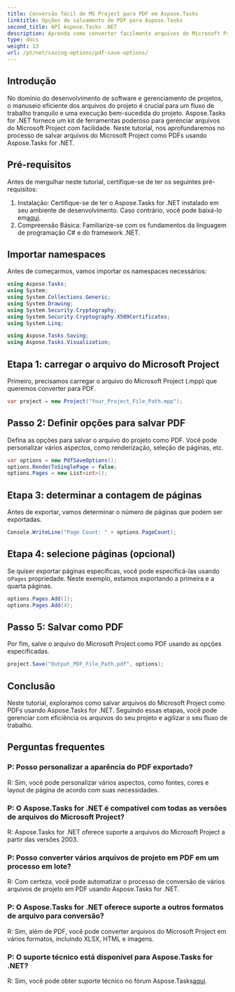 ```yaml
---
title: Conversão fácil de MS Project para PDF em Aspose.Tasks
linktitle: Opções de salvamento de PDF para Aspose.Tasks
second_title: API Aspose.Tasks .NET
description: Aprenda como converter facilmente arquivos do Microsoft Project em PDFs usando Aspose.Tasks for .NET. Aprimore seu fluxo de trabalho de gerenciamento de projetos.
type: docs
weight: 13
url: /pt/net/saving-options/pdf-save-options/
---
```

## Introdução
No domínio do desenvolvimento de software e gerenciamento de projetos, o manuseio eficiente dos arquivos do projeto é crucial para um fluxo de trabalho tranquilo e uma execução bem-sucedida do projeto. Aspose.Tasks for .NET fornece um kit de ferramentas poderoso para gerenciar arquivos do Microsoft Project com facilidade. Neste tutorial, nos aprofundaremos no processo de salvar arquivos do Microsoft Project como PDFs usando Aspose.Tasks for .NET. 
## Pré-requisitos
Antes de mergulhar neste tutorial, certifique-se de ter os seguintes pré-requisitos:
1.  Instalação: Certifique-se de ter o Aspose.Tasks for .NET instalado em seu ambiente de desenvolvimento. Caso contrário, você pode baixá-lo em[aqui](https://releases.aspose.com/tasks/net/).
2. Compreensão Básica: Familiarize-se com os fundamentos da linguagem de programação C# e do framework .NET.

## Importar namespaces
Antes de começarmos, vamos importar os namespaces necessários:
```csharp
using Aspose.Tasks;
using System;
using System.Collections.Generic;
using System.Drawing;
using System.Security.Cryptography;
using System.Security.Cryptography.X509Certificates;
using System.Linq;

using Aspose.Tasks.Saving;
using Aspose.Tasks.Visualization;
```

## Etapa 1: carregar o arquivo do Microsoft Project
Primeiro, precisamos carregar o arquivo do Microsoft Project (.mpp) que queremos converter para PDF.
```csharp
var project = new Project("Your_Project_File_Path.mpp");
```
## Passo 2: Definir opções para salvar PDF
Defina as opções para salvar o arquivo do projeto como PDF. Você pode personalizar vários aspectos, como renderização, seleção de páginas, etc.
```csharp
var options = new PdfSaveOptions();
options.RenderToSinglePage = false;
options.Pages = new List<int>();
```
## Etapa 3: determinar a contagem de páginas
Antes de exportar, vamos determinar o número de páginas que podem ser exportadas.
```csharp
Console.WriteLine("Page Count: " + options.PageCount);
```
## Etapa 4: selecione páginas (opcional)
 Se quiser exportar páginas específicas, você pode especificá-las usando o`Pages` propriedade. Neste exemplo, estamos exportando a primeira e a quarta páginas.
```csharp
options.Pages.Add(1);
options.Pages.Add(4);
```
## Passo 5: Salvar como PDF
Por fim, salve o arquivo do Microsoft Project como PDF usando as opções especificadas.
```csharp
project.Save("Output_PDF_File_Path.pdf", options);
```

## Conclusão
Neste tutorial, exploramos como salvar arquivos do Microsoft Project como PDFs usando Aspose.Tasks for .NET. Seguindo essas etapas, você pode gerenciar com eficiência os arquivos do seu projeto e agilizar o seu fluxo de trabalho.
## Perguntas frequentes
### P: Posso personalizar a aparência do PDF exportado?
R: Sim, você pode personalizar vários aspectos, como fontes, cores e layout de página de acordo com suas necessidades.
### P: O Aspose.Tasks for .NET é compatível com todas as versões de arquivos do Microsoft Project?
R: Aspose.Tasks for .NET oferece suporte a arquivos do Microsoft Project a partir das versões 2003.
### P: Posso converter vários arquivos de projeto em PDF em um processo em lote?
R: Com certeza, você pode automatizar o processo de conversão de vários arquivos de projeto em PDF usando Aspose.Tasks for .NET.
### P: O Aspose.Tasks for .NET oferece suporte a outros formatos de arquivo para conversão?
R: Sim, além de PDF, você pode converter arquivos do Microsoft Project em vários formatos, incluindo XLSX, HTML e imagens.
### P: O suporte técnico está disponível para Aspose.Tasks for .NET?
 R: Sim, você pode obter suporte técnico no fórum Aspose.Tasks[aqui](https://forum.aspose.com/c/tasks/15).